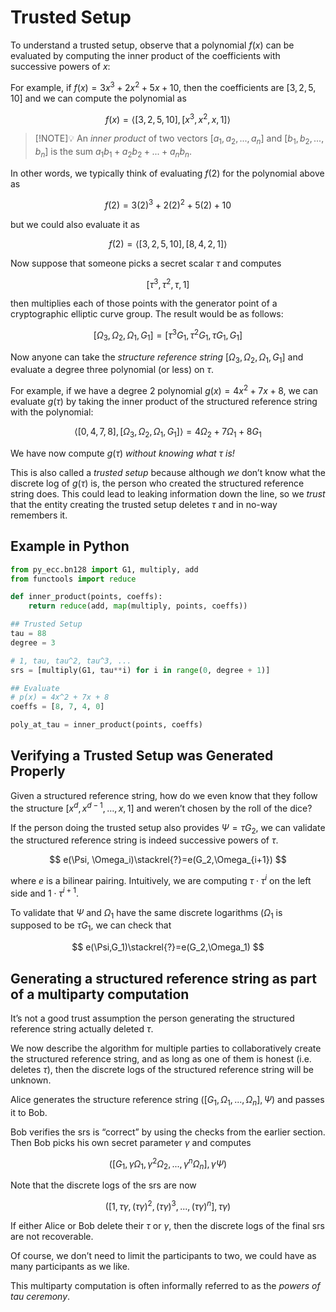 # Trusted Setup

To understand a trusted setup, observe that a polynomial $f(x)$ can be evaluated by computing the inner product of the coefficients with successive powers of $x$:

For example, if $f(x)=3x^3+2x^2+5x+10$, then the coefficients are $[3,2,5,10]$ and we can compute the polynomial as

$$
f(x)=\langle[3,2,5,10],[x^3,x^2,x, 1]\rangle
$$

>[!NOTE]💡 An *inner product* of two vectors $[a_1,a_2,...,a_n]$ and $[b_1, b_2,...,b_n]$ is the sum $a_1b_1+a_2b_2+...+a_nb_n.$

In other words, we typically think of evaluating $f(2)$ for the polynomial above as

$$
f(2)=3(2)^3+2(2)^2+5(2)+10
$$

but we could also evaluate it as

$$
f(2)=\langle[3,2,5,10],[8,4,2,1]\rangle
$$

Now suppose that someone picks a secret scalar $\tau$ and computes

$$
[\tau^3,\tau^2,\tau,1]
$$

then multiplies each of those points with the generator point of a cryptographic elliptic curve group. The result would be as follows:

$$
[\Omega_3, \Omega_2, \Omega_1, G_1]=[\tau^3G_1,\tau^2G_1,\tau G_1,G_1]
$$

Now anyone can take the *structure reference string* $[\Omega_3, \Omega_2, \Omega_1, G_1]$ and evaluate a degree three polynomial (or less) on $\tau$.

For example, if we have a degree 2 polynomial $g(x)=4x^2+7x+8$, we can evaluate $g(\tau)$ by taking the inner product of the structured reference string with the polynomial:

$$
\langle[0,4,7,8],[\Omega_3, \Omega_2, \Omega_1, G_1]\rangle=4\Omega_2+7\Omega_1+8G_1
$$

We have now compute $g(\tau)$ *without knowing what $\tau$ is!*

This is also called a *trusted setup* because although *we* don’t know what the discrete log of $g(\tau)$ is, the person who created the structured reference string does. This could lead to leaking information down the line, so we *trust* that the entity creating the trusted setup deletes $\tau$ and in no-way remembers it.

## Example in Python

```python
from py_ecc.bn128 import G1, multiply, add
from functools import reduce

def inner_product(points, coeffs):
    return reduce(add, map(multiply, points, coeffs))

## Trusted Setup
tau = 88
degree = 3

# 1, tau, tau^2, tau^3, ...
srs = [multiply(G1, tau**i) for i in range(0, degree + 1)]

## Evaluate
# p(x) = 4x^2 + 7x + 8
coeffs = [8, 7, 4, 0]

poly_at_tau = inner_product(points, coeffs)
```

## Verifying a Trusted Setup was Generated Properly

Given a structured reference string, how do we even know that they follow the structure $[x^d, x^{d-1},\dots,x,1]$ and weren’t chosen by the roll of the dice?

If the person doing the trusted setup also provides $\Psi=\tau G_2$, we can validate the structured reference string is indeed successive powers of  $\tau$.

$$
e(\Psi, \Omega_i)\stackrel{?}=e(G_2,\Omega_{i+1})
$$

where $e$ is a bilinear pairing. Intuitively, we are computing $\tau\cdot\tau^i$ on the left side and $1\cdot\tau^{i+1}$.

To validate that $\Psi$ and $\Omega_1$ have the same discrete logarithms ($\Omega_1$ is supposed to be $\tau G_1$, we can check that

$$
e(\Psi,G_1)\stackrel{?}=e(G_2,\Omega_1)
$$

## Generating a structured reference string as part of a multiparty computation

It’s not a good trust assumption the person generating the structured reference string actually deleted $\tau$.

We now describe the algorithm for multiple parties to collaboratively create the structured reference string, and as long as one of them is honest (i.e. deletes $\tau$), then the discrete logs of the structured reference string will be unknown.

Alice generates the structure reference string $([G_1,\Omega_1,...,\Omega_n],\Psi)$ and passes it to Bob.

Bob verifies the srs is “correct” by using the checks from the earlier section. Then Bob picks his own secret parameter $\gamma$ and computes

$$
([G_1, \gamma\Omega_1,\gamma^2\Omega_2,...,\gamma^n\Omega_n],\gamma\Psi)
$$

Note that the discrete logs of the srs are now

$$
([1,\tau\gamma,(\tau\gamma)^2,(\tau\gamma)^3,...,(\tau\gamma)^n],\tau\gamma)
$$

If either Alice or Bob delete their $\tau$ or $\gamma$, then the discrete logs of the final srs are not recoverable.

Of course, we don’t need to limit the participants to two, we could have as many participants as we like.

This multiparty computation is often informally referred to as the *powers of tau ceremony*.